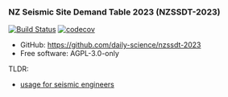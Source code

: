 ### NZ Seismic Site Demand Table 2023 (NZSSDT-2023)

[![Build Status](https://github.com/daily-science/nzssdt-2023/actions/workflows/dev.yml/badge.svg)](https://github.com/daily-science/nzssdt-2023/actions/workflows/dev.yml)
[![codecov](https://codecov.io/gh/daily-science/nzssdt-2023/branch/main/graphs/badge.svg)](https://codecov.io/github/daily-science/nzssdt-2023)

* GitHub: <https://github.com/daily-science/nzssdt-2023>
* Free software: AGPL-3.0-only

TLDR:

 - [usage for seismic engineers](nzssdt-2023/usage/#for-seismic-engineers)